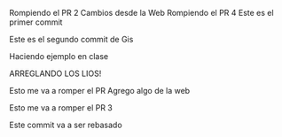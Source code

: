 

Rompiendo el PR 2
Cambios desde la Web
Rompiendo el PR 4
Este es el primer commit

Este es el segundo commit de Gis


Haciendo ejemplo en clase


ARREGLANDO LOS LIOS!

Esto me va a romper el PR
Agrego algo de la web


Esto me va a romper el PR 3








Este commit va a ser rebasado
